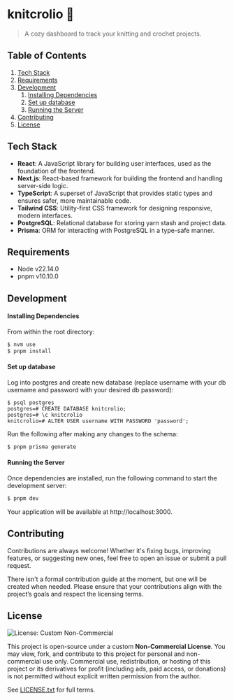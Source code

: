 # knitcrolio 🧶

> A cozy dashboard to track your knitting and crochet projects.

## Table of Contents

1. [Tech Stack](#tech-stack)
1. [Requirements](#requirements)
1. [Development](#development)
   1. [Installing Dependencies](#installing-dependencies)
   1. [Set up database](#set-up-database)
   1. [Running the Server](#running-the-server)
1. [Contributing](#contributing)
1. [License](#license)

## Tech Stack

- **React**: A JavaScript library for building user interfaces, used as the foundation of the frontend.
- **Next.js**: React-based framework for building the frontend and handling server-side logic.
- **TypeScript**: A superset of JavaScript that provides static types and ensures safer, more maintainable code.
- **Tailwind CSS**: Utility-first CSS framework for designing responsive, modern interfaces.
- **PostgreSQL**: Relational database for storing yarn stash and project data.
- **Prisma**: ORM for interacting with PostgreSQL in a type-safe manner.

## Requirements

- Node v22.14.0
- pnpm v10.10.0

## Development

#### Installing Dependencies

From within the root directory:

```sh
$ nvm use
$ pnpm install
```

#### Set up database

Log into postgres and create new database (replace username with your db username and password with your desired db password):

```
$ psql postgres
postgres=# CREATE DATABASE knitcrolio;
postgres=# \c knitcrolio
knitcrolio=# ALTER USER username WITH PASSWORD 'password';
```

Run the following after making any changes to the schema:

```sh
$ pnpm prisma generate
```

#### Running the Server

Once dependencies are installed, run the following command to start the development server:

```sh
$ pnpm dev
```

Your application will be available at http://localhost:3000.

## Contributing

Contributions are always welcome! Whether it's fixing bugs, improving features, or suggesting new ones, feel free to open an issue or submit a pull request.

There isn't a formal contribution guide at the moment, but one will be created when needed. Please ensure that your contributions align with the project’s goals and respect the licensing terms.

## License

![License: Custom Non-Commercial](https://img.shields.io/badge/license-non--commercial-lightgrey.svg)

This project is open-source under a custom **Non-Commercial License**. You may view, fork, and contribute to this project for personal and non-commercial use only. Commercial use, redistribution, or hosting of this project or its derivatives for profit (including ads, paid access, or donations) is not permitted without explicit written permission from the author.

See [LICENSE.txt](./LICENSE.txt) for full terms.
